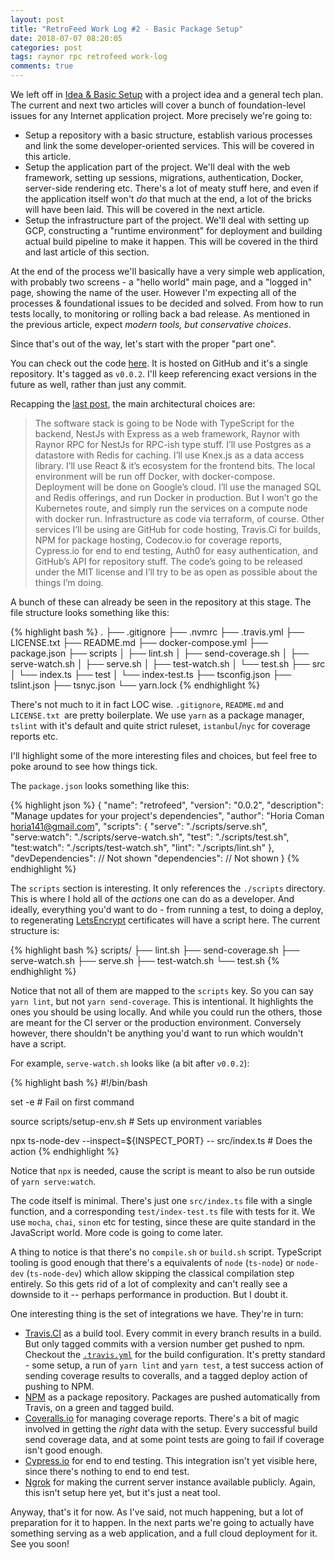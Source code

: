```yaml
---
layout: post
title: "RetroFeed Work Log #2 - Basic Package Setup"
date: 2018-07-07 08:20:05
categories: post
tags: raynor rpc retrofeed work-log
comments: true
---
```

We left off in [Idea & Basic Setup](https://horia141.com/retrofeed.html) with a project idea and a general tech plan. The current and next two articles will cover a bunch of foundation-level issues for any Internet application project. More precisely we're going to:

- Setup a repository with a basic structure, establish various processes and link the some developer-oriented services. This will be covered in this article.
- Setup the application part of the project. We'll deal with the web framework, setting up sessions, migrations, authentication, Docker, server-side rendering etc. There's a lot of meaty stuff here, and even if the application itself won't _do_ that much at the end, a lot of the bricks will have been laid. This will be covered in the next article.
- Setup the infrastructure part of the project. We'll deal with setting up GCP, constructing a "runtime environment" for deployment and building actual build pipeline to make it happen. This will be covered in the third and last article of this section.

At the end of the process we'll basically have a very simple web application, with probably two screens - a "hello world" main page, and a "logged in" page, showing the name of the user. However I'm expecting all of the processes & foundational issues to be decided and solved. From how to run tests locally, to monitoring or rolling back a bad release. As mentioned in the previous article, expect _modern tools, but conservative choices_.

Since that's out of the way, let's start with the proper "part one".

You can check out the code [here](https://github.com/horia141/retrofeed/tree/v0.0.2). It is hosted on GitHub and it's a single repository. It's tagged as `v0.0.2`. I'll keep referencing exact versions in the future as well, rather than just any commit.

Recapping the [last post](https://horia141.com/retrofeed.html), the main architectural choices are:

>  The software stack is going to be Node with TypeScript for the backend, NestJs with Express as a web framework, Raynor with Raynor RPC for NestJs for RPC-ish type stuff. I’ll use Postgres as a datastore with Redis for caching. I’ll use Knex.js as a data access library. I’ll use React & it’s ecosystem for the frontend bits. The local environment will be run off Docker, with docker-compose. Deployment will be done on Google’s cloud. I’ll use the managed SQL and Redis offerings, and run Docker in production. But I won’t go the Kubernetes route, and simply run the services on a compute node with docker run. Infrastructure as code via terraform, of course. Other services I’ll be using are GitHub for code hosting, Travis.Ci for builds, NPM for package hosting, Codecov.io for coverage reports, Cypress.io for end to end testing, Auth0 for easy authentication, and GitHub’s API for repository stuff. The code’s going to be released under the MIT license and I’ll try to be as open as possible about the things I’m doing.

A bunch of these can already be seen in the repository at this stage. The file structure looks something like this:

{% highlight bash %}
.
├── .gitignore
├── .nvmrc
├── .travis.yml
├── LICENSE.txt
├── README.md
├── docker-compose.yml
├── package.json
├── scripts
│   ├── lint.sh
│   ├── send-coverage.sh
│   ├── serve-watch.sh
│   ├── serve.sh
│   ├── test-watch.sh
│   └── test.sh
├── src
│   └── index.ts
├── test
│   └── index-test.ts
├── tsconfig.json
├── tslint.json
├── tsnyc.json
└── yarn.lock
{% endhighlight %}

There's not much to it in fact LOC wise. `.gitignore`, `README.md` and `LICENSE.txt `are pretty boilerplate. We use `yarn` as a package manager, `tslint` with it's default and quite strict ruleset, `istanbul`/`nyc` for coverage reports etc.

I'll highlight some of the more interesting files and choices, but feel free to poke around to see how things tick.

The `package.json` looks something like this:

{% highlight json %}
{
    "name": "retrofeed",
    "version": "0.0.2",
    "description": "Manage updates for your project's dependencies",
    "author": "Horia Coman horia141@gmail.com",
    "scripts": {
        "serve": "./scripts/serve.sh",
        "serve:watch": "./scripts/serve-watch.sh",
        "test": "./scripts/test.sh",
        "test:watch": "./scripts/test-watch.sh",
        "lint": "./scripts/lint.sh"
    },
    "devDependencies": // Not shown
    "dependencies": // Not shown
}
{% endhighlight %}

The `scripts` section is interesting. It only references the `./scripts` directory. This is where I hold all of the _actions_ one can do as a developer. And ideally, everything you'd want to do - from running a test, to doing a deploy, to regenerating [LetsEncrypt](https://letsencrypt.org/) certificates will have a script here. The current structure is:

{% highlight bash %}
scripts/
├── lint.sh
├── send-coverage.sh
├── serve-watch.sh
├── serve.sh
├── test-watch.sh
└── test.sh
{% endhighlight %}

Notice that not all of them are mapped to the `scripts` key. So you can say `yarn lint`, but not `yarn send-coverage`. This is intentional. It highlights the ones you should be using locally. And while you could run the others, those are meant for the CI server or the production environment. Conversely however, there shouldn't be anything you'd want to run which wouldn't have a script.

For example, `serve-watch.sh` looks like (a bit after `v0.0.2`):

{% highlight bash %}
#!/bin/bash

set -e # Fail on first command

source scripts/setup-env.sh # Sets up environment variables

npx ts-node-dev --inspect=${INSPECT_PORT} -- src/index.ts # Does the action
{% endhighlight %}

Notice that `npx` is needed, cause the script is meant to also be run outside of `yarn serve:watch`.

The code itself is minimal. There's just one `src/index.ts` file with a single function, and a corresponding `test/index-test.ts` file with tests for it. We use `mocha`, `chai`, `sinon` etc for testing, since these are quite standard in the JavaScript world. More code is going to come later.

A thing to notice is that there's no `compile.sh` or `build.sh` script. TypeScript tooling is good enough that there's a equivalents of `node` (`ts-node`) or `node-dev` (`ts-node-dev`) which allow skipping the classical compilation step entirely. So this gets rid of a lot of complexity and can't really see a downside to it -- perhaps performance in production. But I doubt it.

One interesting thing is the set of integrations we have. They're in turn:

- [Travis.CI](https://travis-ci.org/horia141/retrofeed) as a build tool. Every commit in every branch results in a build. But only tagged commits with a version number get pushed to npm. Checkout the [`.travis.yml`](https://github.com/horia141/retrofeed/blob/v0.0.2/.travis.yml) for the build configuration. It's pretty standard - some setup, a run of `yarn lint` and `yarn test`, a test success action of sending coverage results to coveralls, and a tagged deploy action of pushing to NPM.
- [NPM](https://www.npmjs.com/package/retrofeed) as a package repository. Packages are pushed automatically from Travis, on a green and tagged build.
- [Coveralls.io](https://coveralls.io/github/horia141/retrofeed) for managing coverage reports. There's a bit of magic involved in getting the _right_ data with the setup. Every successful build send coverage data, and at some point tests are going to fail if coverage isn't good enough.
- [Cypress.io](https://dashboard.cypress.io/#/projects/a4ib2i/runs) for end to end testing. This integration isn't yet visible here, since there's nothing to end to end test.
- [Ngrok](https://ngrok.com/) for making the current server instance available publicly. Again, this isn't setup here yet, but it's just a neat tool.

Anyway, that's it for now. As I've said, not much happening, but a lot of preparation for it to happen. In the next parts we're going to actually have something serving as a web application, and a full cloud deployment for it. See you soon!
